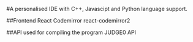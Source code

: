 #A personalised IDE with C++, Javascipt and Python language support.

##Frontend 
React
Codemirror
react-codemirror2

##API used for compiling the program
JUDGE0 API
